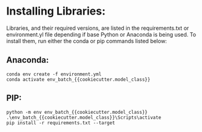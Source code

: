 # Installing Libraries:
Libraries, and their required versions, are listed in the requirements.txt or environment.yl file depending if base Python or Anaconda is being used.  To install them, run either the conda or pip commands listed below:

## Anaconda:
```
conda env create -f environment.yml
conda activate env_batch_{{cookiecutter.model_class}}
```

## PIP:
```
python -m env env_batch_{{cookiecutter.model_class}} 
.\env_batch_{{cookiecutter.model_class}}\Scripts\activate
pip install -r requirements.txt --target
```